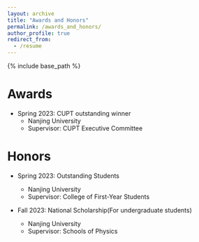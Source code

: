 ```yaml
---
layout: archive
title: "Awards and Honors"
permalink: /awards_and_honors/
author_profile: true
redirect_from:
  - /resume
---
```


{% include base_path %}

Awards
======
* Spring 2023: CUPT outstanding winner
  * Nanjing University
  * Supervisor: CUPT Executive Committee

Honors
======
* Spring 2023: Outstanding Students
  * Nanjing University
  * Supervisor: College of First-Year Students


* Fall 2023: National Scholarship(For undergraduate students)
  * Nanjing University
  * Supervisor: Schools of Physics
